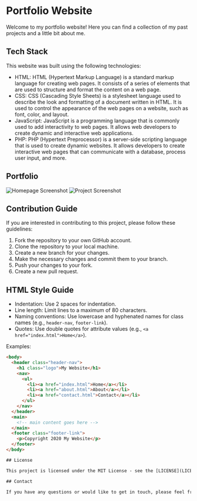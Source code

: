 # Portfolio Website

Welcome to my portfolio website! Here you can find a collection of my past projects and a little bit about me.

## Tech Stack

This website was built using the following technologies:

- HTML: HTML (Hypertext Markup Language) is a standard markup language for creating web pages. It consists of a series of elements that are used to structure and format the content on a web page.
- CSS: CSS (Cascading Style Sheets) is a stylesheet language used to describe the look and formatting of a document written in HTML. It is used to control the appearance of the web pages on a website, such as font, color, and layout.
- JavaScript: JavaScript is a programming language that is commonly used to add interactivity to web pages. It allows web developers to create dynamic and interactive web applications.
- PHP: PHP (Hypertext Preprocessor) is a server-side scripting language that is used to create dynamic websites. It allows developers to create interactive web pages that can communicate with a database, process user input, and more.

## Portfolio

![Homepage Screenshot](screenshots/project.png)
![Project Screenshot](screenshots/project.png)

## Contribution Guide

If you are interested in contributing to this project, please follow these guidelines:

1. Fork the repository to your own GitHub account.
2. Clone the repository to your local machine.
3. Create a new branch for your changes.
4. Make the necessary changes and commit them to your branch.
5. Push your changes to your fork.
6. Create a new pull request.

## HTML Style Guide

- Indentation: Use 2 spaces for indentation.
- Line length: Limit lines to a maximum of 80 characters.
- Naming conventions: Use lowercase and hyphenated names for class names (e.g., `header-nav`, `footer-link`).
- Quotes: Use double quotes for attribute values (e.g., `<a href="index.html">Home</a>`).

Examples:

```html
<body>
  <header class="header-nav">
    <h1 class="logo">My Website</h1>
    <nav>
      <ul>
        <li><a href="index.html">Home</a></li>
        <li><a href="about.html">About</a></li>
        <li><a href="contact.html">Contact</a></li>
      </ul>
    </nav>
  </header>
  <main>
    <!-- main content goes here -->
  </main>
  <footer class="footer-link">
    <p>Copyright 2020 My Website</p>
  </footer>
</body>

## License

This project is licensed under the MIT License - see the [LICENSE](LICENSE) file for details.

## Contact

If you have any questions or would like to get in touch, please feel free to contact me at [movvavaishnavi2503@gmail.com](mailto: movvavaishnavi2503@gmail.com).


